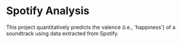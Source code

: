 # Spotify Analysis

This project quantitatively predicts the valence (i.e., 'happiness') of a soundtrack using data extracted from Spotify.

